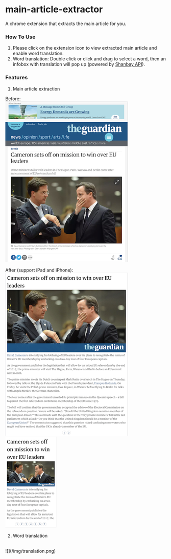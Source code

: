 # main-article-extractor
A chrome extension that extracts the main article for you.

### How To Use

1. Please click on the extension icon to view extracted main article and enable word translation.
2. Word translation: Double click or click and drag to select a word, then an infobox with translation will pop up (powered by [Shanbay API](https://www.shanbay.com/help/developer/api_v1/)).


### Features

1. Main article extraction

Before:
<br>
![](/img/before.png)

After (support iPad and iPhone):
<br>
![](/img/after_ipad.png)
<br>
![](/img/after_iphone.png)

2. Word translation
<br>
![](/img/translation.png)
